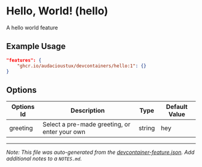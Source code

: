 
# Hello, World! (hello)

A hello world feature

## Example Usage

```json
"features": {
    "ghcr.io/audacioustux/devcontainers/hello:1": {}
}
```

## Options

| Options Id | Description | Type | Default Value |
|-----|-----|-----|-----|
| greeting | Select a pre-made greeting, or enter your own | string | hey |



---

_Note: This file was auto-generated from the [devcontainer-feature.json](https://github.com/audacioustux/devcontainers/blob/main/src/hello/devcontainer-feature.json).  Add additional notes to a `NOTES.md`._
